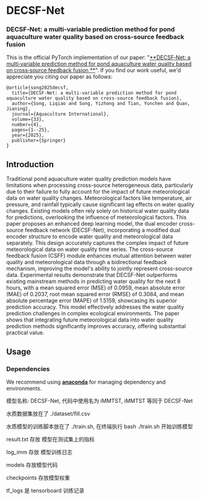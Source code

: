 # DECSF-Net
### DECSF‑Net: a multi‑variable prediction method for pond aquaculture water quality based on cross‑source feedback fusion
This is the official PyTorch implementation of our paper: "[**DECSF‑Net: a multi‑variable prediction method for pond aquaculture water quality based on cross‑source feedback fusion
**](https://link.springer.com/article/10.1007/s10499-025-02005-9)". If you find our work useful, we'd appreciate you citing our paper as follows:

```
@article{song2025decsf,
  title={DECSF-Net: a multi-variable prediction method for pond aquaculture water quality based on cross-source feedback fusion},
  author={Song, Liqiao and Song, Yizhong and Tian, Yunchen and Quan, Jianing},
  journal={Aquaculture International},
  volume={33},
  number={4},
  pages={1--25},
  year={2025},
  publisher={Springer}
}
```

## Introduction
Traditional pond aquaculture water quality prediction models have limitations when processing cross-source heterogeneous data, particularly due to their failure to fully account for the impact of future meteorological data on water quality changes. Meteorological factors like temperature, air pressure, and rainfall typically cause significant lag effects on water quality changes. Existing models often rely solely on historical water quality data for predictions, overlooking the influence of meteorological factors. This paper proposes an enhanced deep learning model, the dual encoder cross-source feedback network (DECSF-Net), incorporating a modified dual encoder structure to encode water quality and meteorological data separately. This design accurately captures the complex impact of future meteorological data on water quality time series. The cross-source feedback fusion (CSFF) module enhances mutual attention between water quality and meteorological data through a bidirectional feedback mechanism, improving the model's ability to jointly represent cross-source data. Experimental results demonstrate that DECSF-Net outperforms existing mainstream methods in predicting water quality for the next 8 hours, with a mean squared error (MSE) of 0.0959, mean absolute error (MAE) of 0.2037, root mean squared error (RMSE) of 0.3084, and mean absolute percentage error (MAPE) of 1.5159, showcasing its superior prediction accuracy. This model effectively addresses the water quality prediction challenges in complex ecological environments. The paper shows that integrating future meteorological data into water quality prediction methods significantly improves accuracy, offering substantial practical value.

## Usage
### Dependencies
We recommend using [**anaconda**](https://www.anaconda.com/) for managing dependency and environments.

模型名称: DECSF-Net, 代码中使用名为 iMMTST, iMMTST 等同于 DECSF-Net

水质数据集放在了 ./dataset/fill.csv

水质模型的训练脚本放在了 ./train.sh, 在终端执行 bash ./train.sh 开始训练模型

result.txt 存放 模型在测试集上的指标

log_imm 存放 模型训练日志

models 存放模型代码

checkpoints 存放模型权重

tf_logs 是 tensorboard 训练记录